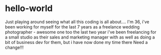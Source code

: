 # hello-world
Just playing around seeing what all this coding is all about....
I'm 36, i've been working for myself for the last 7 years as a freelance wedding photographer - awesome one too
the last two year i've been freelancing for a small studio as their sales and marketing manager with as well as doing 
a bit of business dev for them, but i have now done my time there
Need a change!!!
